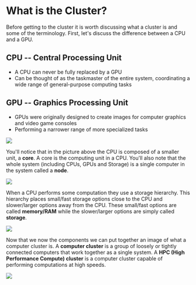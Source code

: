 # What is the Cluster?

Before getting to the cluster it is worth discussing what a cluster is and some of the terminology. First, let's discuss the difference between a CPU and a GPU.

## CPU -- Central Processing Unit
  - A CPU can never be fully replaced by a GPU
  - Can be thought of as the taskmaster of the entire system, coordinating a wide range of general-purpose computing tasks

## GPU -- Graphics Processing Unit
  - GPUs were originally designed to create images for computer graphics and video game consoles
  - Performing a narrower range of more specialized tasks

![](images/cpuGpu.png)

You'll notice that in the picture above the CPU is composed of a smaller unit, a **core**. A core is the computing unit in a CPU. You'll also note that the whole system (including CPUs, GPUs and Storage) is a single computer in the system called a **node**.

![](images/coreNode.png)

When a CPU performs some computation they use a storage hierarchy. This hierarchy places small/fast storage options close to the CPU and slower/larger options away from the CPU. These small/fast options are called **memory/RAM** while the slower/larger options are simply called **storage**.

![](images/memStore.png)

Now that we now the components we can put together an image of what a computer cluster is. A **computer cluster** is a group of loosely or tightly connected computers that work together as a single system. A **HPC (High Performance Compute) cluster** is a computer cluster capable of performing computations at high speeds.

![](images/hpcImage.png)
